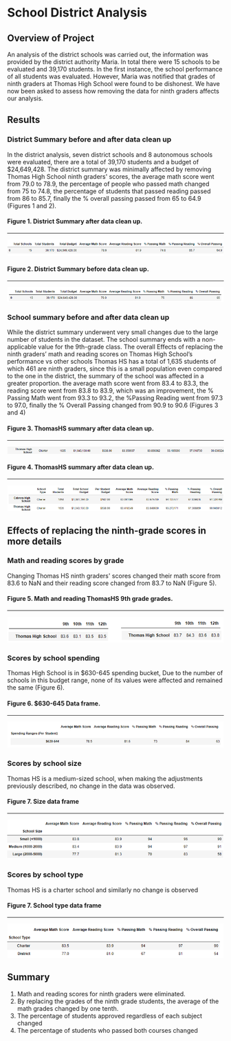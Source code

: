 # School District Analysis
## Overview of Project
An analysis of the district schools was carried out, the information was provided by the district authority Maria. In total there were 15 schools to be evaluated and 39,170 students. In the first instance, the school performance of all students was evaluated. However, Maria was notified that grades of ninth graders at Thomas High School were found to be dishonest.
We have now been asked to assess how removing the data for ninth graders affects our analysis.
## Results
### District Summary before and after data clean up
In the district analysis, seven district schools and 8 autonomous schools were evaluated, there are a total of 39,170 students and a budget of $24,649,428. The district summary was minimally affected by removing Thomas High School ninth graders' scores, the average math score went from 79.0 to 78.9, the percentage of people who passed math changed from 75 to 74.8, the percentage of students that passed reading passed from 86 to 85.7, finally the % overall passing passed from 65 to 64.9 (Figures 1 and 2).
#### Figure 1. District Summary after data clean up.
-------
![ District_summary_after.png]( https://github.com/Ricardolpz99/School_District_Analysis/blob/main/Resources/District_summary_after.png)
#### Figure 2. District Summary before data clean up.
-------
![ District_summary_before.png]( https://github.com/Ricardolpz99/School_District_Analysis/blob/main/Resources/District_summary_before.png)
### School summary before and after data clean up
While the district summary underwent very small changes due to the large number of students in the dataset. The school summary ends with a non-applicable value for the 9th-grade class.
The overall Effects of replacing the ninth graders’ math and reading scores on Thomas High School’s performance vs other schools
Thomas HS has a total of 1,635 students of which 461 are ninth graders, since this is a small population even compared to the one in the district, the summary of the school was affected in a greater proportion. the average math score went from 83.4 to 83.3, the reading score went from 83.8 to 83.9, which was an improvement, the % Passing Math went from 93.3 to 93.2, the %Passing Reading went from 97.3 to 97.0, finally the % Overall Passing changed from 90.9 to 90.6 (Figures 3 and 4)
#### Figure 3. ThomasHS summary after data clean up.
-------
![ ThomasHS_summary_after.png]( https://github.com/Ricardolpz99/School_District_Analysis/blob/main/Resources/ThomasHS_summary_after.png)
#### Figure 4. ThomasHS summary after data clean up.
------
![ ThomasHS_summary_before.png]( https://github.com/Ricardolpz99/School_District_Analysis/blob/main/Resources/ThomasHS_summary_before.png)
## Effects of replacing the ninth-grade scores in more details
### Math and reading scores by grade
Changing Thomas HS ninth graders' scores changed their math score from 83.6 to NaN and their reading score changed from 83.7 to NaN (Figure 5).
#### Figure 5. Math and reading ThomasHS 9th grade grades.
-------
![ ThomasHS_9th_before.png]( https://github.com/Ricardolpz99/School_District_Analysis/blob/main/Resources/ThomasHS_9th_before.png)

### Scores by school spending
Thomas High School is in $630-645 spending bucket, Due to the number of schools in this budget range, none of its values were affected and remained the same (Figure 6).
#### Figure 6. $630-645 Data frame.
-------
![ school_budget.png]( https://github.com/Ricardolpz99/School_District_Analysis/blob/main/Resources/school_budget.png)
### Scores by school size
Thomas HS is a medium-sized school, when making the adjustments previously described, no change in the data was observed. 
#### Figure 7. Size data frame
-------
![ size.png]( https://github.com/Ricardolpz99/School_District_Analysis/blob/main/Resources/size.png)
### Scores by school type
Thomas HS is a charter school and similarly no change is observed 
#### Figure 7. School type data frame
--------
![ school_type.png]( https://github.com/Ricardolpz99/School_District_Analysis/blob/main/Resources/school_type.png)
## Summary
1. Math and reading scores for ninth graders were eliminated.
2. By replacing the grades of the ninth grade students, the average of the math grades changed by one tenth.
3. The percentage of students approved regardless of each subject changed
4. The percentage of students who passed both courses changed
